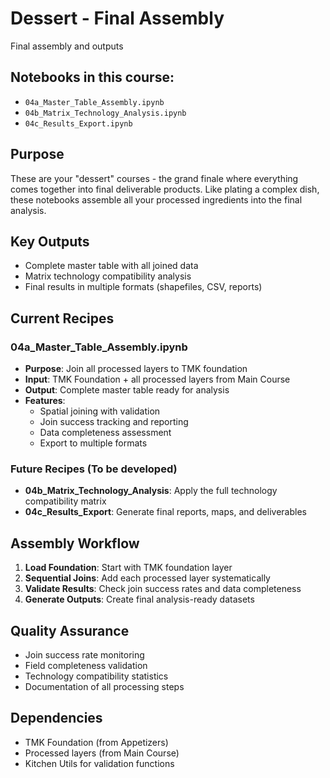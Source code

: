 # Dessert - Final Assembly

Final assembly and outputs

## Notebooks in this course:

- `04a_Master_Table_Assembly.ipynb`
- `04b_Matrix_Technology_Analysis.ipynb`
- `04c_Results_Export.ipynb`

## Purpose
These are your "dessert" courses - the grand finale where everything comes together into final deliverable products. Like plating a complex dish, these notebooks assemble all your processed ingredients into the final analysis.

## Key Outputs
- Complete master table with all joined data
- Matrix technology compatibility analysis
- Final results in multiple formats (shapefiles, CSV, reports)

## Current Recipes

### 04a_Master_Table_Assembly.ipynb
- **Purpose**: Join all processed layers to TMK foundation
- **Input**: TMK Foundation + all processed layers from Main Course
- **Output**: Complete master table ready for analysis
- **Features**:
  - Spatial joining with validation
  - Join success tracking and reporting
  - Data completeness assessment
  - Export to multiple formats

### Future Recipes (To be developed)
- **04b_Matrix_Technology_Analysis**: Apply the full technology compatibility matrix
- **04c_Results_Export**: Generate final reports, maps, and deliverables

## Assembly Workflow
1. **Load Foundation**: Start with TMK foundation layer
2. **Sequential Joins**: Add each processed layer systematically
3. **Validate Results**: Check join success rates and data completeness
4. **Generate Outputs**: Create final analysis-ready datasets

## Quality Assurance
- Join success rate monitoring
- Field completeness validation
- Technology compatibility statistics
- Documentation of all processing steps

## Dependencies
- TMK Foundation (from Appetizers)
- Processed layers (from Main Course)
- Kitchen Utils for validation functions
